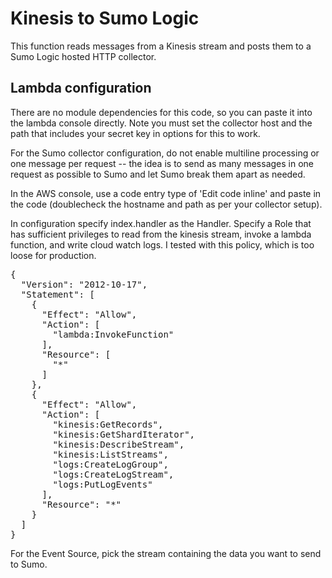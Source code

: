 # Kinesis to Sumo Logic

This function reads messages from a Kinesis
stream and posts them to a Sumo Logic hosted HTTP collector.

## Lambda configuration

There are no module dependencies for this code, so you can paste it into the
lambda console directly. Note you must set the collector host and the
path that includes your secret key in options for this to work.

For the Sumo collector configuration, do not enable multiline processing or
one message per request -- the idea is to send as many messages in one request
as possible to Sumo and let Sumo break them apart as needed.

In the AWS console, use a code entry type of 'Edit code inline' and paste in the
code (doublecheck the hostname and path as per your collector setup).

In configuration specify index.handler as the Handler. Specify a Role that has
sufficient privileges to read from the kinesis stream, invoke a lambda
function, and write cloud watch logs. I tested with this policy, which is
too loose for production.

<pre>
{
  "Version": "2012-10-17",
  "Statement": [
    {
      "Effect": "Allow",
      "Action": [
        "lambda:InvokeFunction"
      ],
      "Resource": [
        "*"
      ]
    },
    {
      "Effect": "Allow",
      "Action": [
        "kinesis:GetRecords",
        "kinesis:GetShardIterator",
        "kinesis:DescribeStream",
        "kinesis:ListStreams",
        "logs:CreateLogGroup",
        "logs:CreateLogStream",
        "logs:PutLogEvents"
      ],
      "Resource": "*"
    }
  ]
}
</pre>

For the Event Source, pick the stream containing the data you want to send to Sumo.
